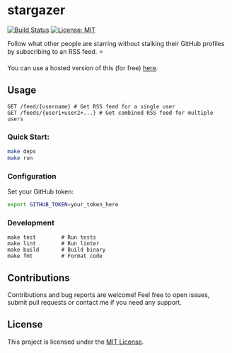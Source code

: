 # stargazer

[![Build Status](https://github.com/samlader/stargazer/actions/workflows/ci.yml/badge.svg)](https://github.com/samlader/stargazer/actions/workflows/ci.yml)
[![License: MIT](https://img.shields.io/badge/License-MIT-yellow.svg)](https://opensource.org/licenses/MIT)

Follow what other people are starring without stalking their GitHub profiles by subscribing to an RSS feed. ⭐

You can use a hosted version of this (for free) [here](https://stargazer.lader.io/feeds/samlader+healeycodes).

## Usage

```
GET /feed/{username} # Get RSS feed for a single user
GET /feeds/{user1+user2+...} # Get combined RSS feed for multiple users
```

### Quick Start:

```bash
make deps
make run
```

### Configuration

Set your GitHub token:

```bash
export GITHUB_TOKEN=your_token_here
```

### Development

```
make test        # Run tests
make lint        # Run linter
make build       # Build binary
make fmt         # Format code
```

## Contributions

Contributions and bug reports are welcome! Feel free to open issues, submit pull requests or contact me if you need any support.

## License

This project is licensed under the [MIT License](LICENSE).
